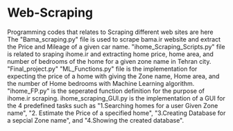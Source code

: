 # Web-Scraping
Programming codes that relates to Scraping different web sites are here
The "Bama_scraping.py" file is used to scrape bama.ir website and extract the Price and Mileage of a given car name. 
"ihome_Scraping_Scripts.py" file is related to sraping ihome.ir and extracting home price, home area, and number of bedrooms of the home for a given zone name in Tehran city.
"Final_project.py"
"ML_Functions.py" file is the implementation for expecting the price of a home with giving the Zone name, Home area, and the number of Home bedrooms with Machine Learning algorithm.
"ihome_FP.py" is the seperated function definition for the purpose of ihome.ir scraping.
ihome_scraping_GUI.py is the implementation of a GUI for the 4 predefined tasks such as "1.Searching homes for a user Given Zone name", "2. Estimate the Price of a specified home", "3.Creating Database for a sepcial Zone name", and "4.Showing the created database".
